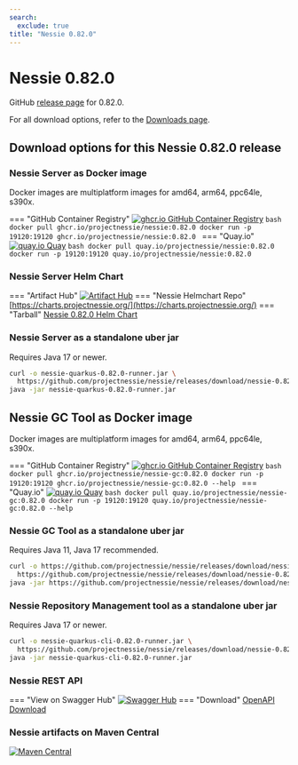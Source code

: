 ```yaml
---
search:
  exclude: true
title: "Nessie 0.82.0"
---
```


# Nessie 0.82.0

GitHub [release page](https://github.com/projectnessie/nessie/releases/tag/nessie-0.82.0) for 0.82.0.

For all download options, refer to the [Downloads page](../downloads/index.md).


## Download options for this Nessie 0.82.0 release

### Nessie Server as Docker image

Docker images are multiplatform images for amd64, arm64, ppc64le, s390x.

=== "GitHub Container Registry"
    [![ghcr.io GitHub Container Registry](https://img.shields.io/maven-central/v/org.projectnessie.nessie/nessie?label=quay.io+Docker&logo=docker&color=3f6ec6&style=for-the-badge&logoColor=white)](https://ghcr.io/projectnessie/nessie)
    ```bash
    docker pull ghcr.io/projectnessie/nessie:0.82.0
    docker run -p 19120:19120 ghcr.io/projectnessie/nessie:0.82.0
    ```
=== "Quay.io"
    [![quay.io Quay](https://img.shields.io/maven-central/v/org.projectnessie.nessie/nessie?label=quay.io+Docker&logo=docker&color=3f6ec6&style=for-the-badge&logoColor=white)](https://quay.io/repository/projectnessie/nessie?tab=tags)
    ```bash
    docker pull quay.io/projectnessie/nessie:0.82.0
    docker run -p 19120:19120 quay.io/projectnessie/nessie:0.82.0
    ```

### Nessie Server Helm Chart

=== "Artifact Hub"
    [![Artifact Hub](https://img.shields.io/endpoint?url=https://artifacthub.io/badge/repository/nessie&color=3f6ec6&labelColor=&style=for-the-badge&logoColor=white)](https://artifacthub.io/packages/search?repo=nessie)
=== "Nessie Helmchart Repo"
    [https://charts.projectnessie.org/](https://charts.projectnessie.org/)
=== "Tarball"
    [Nessie 0.82.0 Helm Chart](https://github.com/projectnessie/nessie/releases/download/nessie-0.82.0/nessie-helm-0.82.0.tgz)

### Nessie Server as a standalone uber jar

Requires Java 17 or newer.

```bash
curl -o nessie-quarkus-0.82.0-runner.jar \
  https://github.com/projectnessie/nessie/releases/download/nessie-0.82.0/nessie-quarkus-0.82.0-runner.jar
java -jar nessie-quarkus-0.82.0-runner.jar
```

## Nessie GC Tool as Docker image

Docker images are multiplatform images for amd64, arm64, ppc64le, s390x.

=== "GitHub Container Registry"
    [![ghcr.io GitHub Container Registry](https://img.shields.io/maven-central/v/org.projectnessie.nessie/nessie?label=ghcr.io+Docker&logo=docker&color=3f6ec6&style=for-the-badge&logoColor=white)](https://github.com/projectnessie/nessie/pkgs/container/nessie-gc)
    ```bash
    docker pull ghcr.io/projectnessie/nessie-gc:0.82.0
    docker run -p 19120:19120 ghcr.io/projectnessie/nessie-gc:0.82.0 --help
    ```
=== "Quay.io"
    [![quay.io Quay](https://img.shields.io/maven-central/v/org.projectnessie.nessie/nessie?label=quay.io+Docker&logo=docker&color=3f6ec6&style=for-the-badge&logoColor=white)](https://quay.io/repository/projectnessie/nessie-gc?tab=tags)
    ```bash
    docker pull quay.io/projectnessie/nessie-gc:0.82.0
    docker run -p 19120:19120 quay.io/projectnessie/nessie-gc:0.82.0 --help
    ```

### Nessie GC Tool as a standalone uber jar

Requires Java 11, Java 17 recommended.

```bash
curl -o https://github.com/projectnessie/nessie/releases/download/nessie-0.82.0/nessie-gc-0.82.0 \
  https://github.com/projectnessie/nessie/releases/download/nessie-0.82.0/https://github.com/projectnessie/nessie/releases/download/nessie-0.82.0/nessie-gc-0.82.0
java -jar https://github.com/projectnessie/nessie/releases/download/nessie-0.82.0/nessie-gc-0.82.0
```

### Nessie Repository Management tool as a standalone uber jar

Requires Java 17 or newer.

```bash
curl -o nessie-quarkus-cli-0.82.0-runner.jar \
  https://github.com/projectnessie/nessie/releases/download/nessie-0.82.0/nessie-quarkus-cli-0.82.0-runner.jar
java -jar nessie-quarkus-cli-0.82.0-runner.jar
```

### Nessie REST API

=== "View on Swagger Hub"
    [![Swagger Hub](https://img.shields.io/badge/swagger%20hub-nessie-3f6ec6?style=for-the-badge&logo=swagger&link=https%3A%2F%2Fapp.swaggerhub.com%2Fapis%2Fprojectnessie%2Fnessie)](https://app.swaggerhub.com/apis/projectnessie/nessie/0.82.0)
=== "Download"
    [OpenAPI Download](https://github.com/projectnessie/nessie/releases/download/nessie-0.82.0/nessie-openapi-0.82.0.yaml)

### Nessie artifacts on Maven Central

[![Maven Central](https://img.shields.io/maven-central/v/org.projectnessie.nessie/nessie?label=Maven%20Central&logo=apachemaven&color=3f6ec6&style=for-the-badge&logoColor=white)](https://search.maven.org/artifact/org.projectnessie.nessie/nessie)

